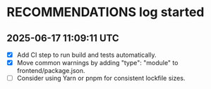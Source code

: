 # RECOMMENDATIONS log started
## 2025-06-17 11:09:11 UTC
- [x] Add CI step to run build and tests automatically.
- [x] Move common warnings by adding "type": "module" to frontend/package.json.
- [ ] Consider using Yarn or pnpm for consistent lockfile sizes.
